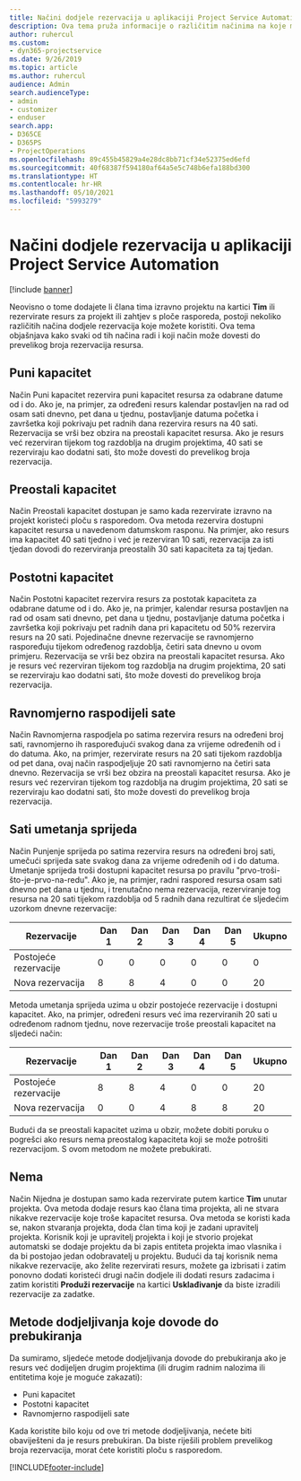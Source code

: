```yaml
---
title: Načini dodjele rezervacija u aplikaciji Project Service Automation
description: Ova tema pruža informacije o različitim načinima na koje možete dodijeliti rezervacije.
author: ruhercul
ms.custom:
- dyn365-projectservice
ms.date: 9/26/2019
ms.topic: article
ms.author: ruhercul
audience: Admin
search.audienceType:
- admin
- customizer
- enduser
search.app:
- D365CE
- D365PS
- ProjectOperations
ms.openlocfilehash: 89c455b45829a4e28dc8bb71cf34e52375ed6efd
ms.sourcegitcommit: 40f68387f594180af64a5e5c748b6efa188bd300
ms.translationtype: HT
ms.contentlocale: hr-HR
ms.lasthandoff: 05/10/2021
ms.locfileid: "5993279"
---
```

# <a name="booking-allocation-methods-in-project-service-automation"></a>Načini dodjele rezervacija u aplikaciji Project Service Automation

[!include [banner](../includes/psa-now-project-operations.md)]

Neovisno o tome dodajete li člana tima izravno projektu na kartici **Tim** ili rezervirate resurs za projekt ili zahtjev s ploče rasporeda, postoji nekoliko različitih načina dodjele rezervacija koje možete koristiti. Ova tema objašnjava kako svaki od tih načina radi i koji način može dovesti do prevelikog broja rezervacija resursa.

## <a name="full-capacity"></a>Puni kapacitet 
Način Puni kapacitet rezervira puni kapacitet resursa za odabrane datume od i do. Ako je, na primjer, za određeni resurs kalendar postavljen na rad od osam sati dnevno, pet dana u tjednu, postavljanje datuma početka i završetka koji pokrivaju pet radnih dana rezervira resurs na 40 sati. Rezervacija se vrši bez obzira na preostali kapacitet resursa. Ako je resurs već rezerviran tijekom tog razdoblja na drugim projektima, 40 sati se rezerviraju kao dodatni sati, što može dovesti do prevelikog broja rezervacija.

## <a name="remaining-capacity"></a>Preostali kapacitet
Način Preostali kapacitet dostupan je samo kada rezervirate izravno na projekt koristeći ploču s rasporedom. Ova metoda rezervira dostupni kapacitet resursa u navedenom datumskom rasponu. Na primjer, ako resurs ima kapacitet 40 sati tjedno i već je rezerviran 10 sati, rezervacija za isti tjedan dovodi do rezerviranja preostalih 30 sati kapaciteta za taj tjedan.

## <a name="percentage-capacity"></a>Postotni kapacitet
Način Postotni kapacitet rezervira resurs za postotak kapaciteta za odabrane datume od i do. Ako je, na primjer, kalendar resursa postavljen na rad od osam sati dnevno, pet dana u tjednu, postavljanje datuma početka i završetka koji pokrivaju pet radnih dana pri kapacitetu od 50% rezervira resurs na 20 sati. Pojedinačne dnevne rezervacije se ravnomjerno raspoređuju tijekom određenog razdoblja, četiri sata dnevno u ovom primjeru. Rezervacija se vrši bez obzira na preostali kapacitet resursa. Ako je resurs već rezerviran tijekom tog razdoblja na drugim projektima, 20 sati se rezerviraju kao dodatni sati, što može dovesti do prevelikog broja rezervacija.

## <a name="evenly-distribute-hours"></a>Ravnomjerno raspodijeli sate
Način Ravnomjerna raspodjela po satima rezervira resurs na određeni broj sati, ravnomjerno ih raspoređujući svakog dana za vrijeme određenih od i do datuma. Ako, na primjer, rezervirate resurs na 20 sati tijekom razdoblja od pet dana, ovaj način raspodjeljuje 20 sati ravnomjerno na četiri sata dnevno. Rezervacija se vrši bez obzira na preostali kapacitet resursa. Ako je resurs već rezerviran tijekom tog razdoblja na drugim projektima, 20 sati se rezerviraju kao dodatni sati, što može dovesti do prevelikog broja rezervacija.

## <a name="front-load-hours"></a>Sati umetanja sprijeda
Način Punjenje sprijeda po satima rezervira resurs na određeni broj sati, umečući sprijeda sate svakog dana za vrijeme određenih od i do datuma. Umetanje sprijeda troši dostupni kapacitet resursa po pravilu "prvo-troši-što-je-prvo-na-redu". Ako je, na primjer, radni raspored resursa osam sati dnevno pet dana u tjednu, i trenutačno nema rezervacija, rezerviranje tog resursa na 20 sati tijekom razdoblja od 5 radnih dana rezultirat će sljedećim uzorkom dnevne rezervacije: 

|         Rezervacije          |    Dan 1    |    Dan 2    |    Dan 3    |    Dan 4    |    Dan 5    |    Ukupno    |
|---------------------------|-------------|-------------|-------------|-------------|-------------|-------------|
|    Postojeće   rezervacije    |    0        |    0        |    0        |    0        |    0        |    0        |
|    Nova   rezervacija          |    8        |    8        |    4        |    0        |    0        |    20       |

Metoda umetanja sprijeda uzima u obzir postojeće rezervacije i dostupni kapacitet. Ako, na primjer, određeni resurs već ima rezerviranih 20 sati u određenom radnom tjednu, nove rezervacije troše preostali kapacitet na sljedeći način:

|   Rezervacije          | Dan 1 | Dan 2 | Dan 3 | Dan 4 | Dan 5 | Ukupno |
|---------------------|-------|-------|-------|-------|-------|-------|
| Postojeće   rezervacije | 8     | 8     | 4     | 0     | 0     | 20    |
| Nova   rezervacija       | 0     | 0     | 4     | 8     | 8     | 20    |

Budući da se preostali kapacitet uzima u obzir, možete dobiti poruku o pogrešci ako resurs nema preostalog kapaciteta koji se može potrošiti rezervacijom. S ovom metodom ne možete prebukirati.

## <a name="none"></a>Nema
Način Nijedna je dostupan samo kada rezervirate putem kartice **Tim** unutar projekta. Ova metoda dodaje resurs kao člana tima projekta, ali ne stvara nikakve rezervacije koje troše kapacitet resursa. Ova metoda se koristi kada se, nakon stvaranja projekta, doda član tima koji je zadani upravitelj projekta. Korisnik koji je upravitelj projekta i koji je stvorio projekat automatski se dodaje projektu da bi zapis entiteta projekta imao vlasnika i da bi postojao jedan odobravatelj u projektu. Budući da taj korisnik nema nikakve rezervacije, ako želite rezervirati resurs, možete ga izbrisati i zatim ponovno dodati koristeći drugi način dodjele ili dodati resurs zadacima i zatim koristiti **Produži rezervacije** na kartici **Usklađivanje** da biste izradili rezervacije za zadatke.

## <a name="allocation-methods-that-lead-to-overbooking"></a>Metode dodjeljivanja koje dovode do prebukiranja
Da sumiramo, sljedeće metode dodjeljivanja dovode do prebukiranja ako je resurs već dodijeljen drugim projektima (ili drugim radnim nalozima ili entitetima koje je moguće zakazati):

- Puni kapacitet
- Postotni kapacitet
- Ravnomjerno raspodijeli sate

Kada koristite bilo koju od ove tri metode dodjeljivanja, nećete biti obaviješteni da je resurs prebukiran. Da biste riješili problem prevelikog broja rezervacija, morat ćete koristiti ploču s rasporedom.


[!INCLUDE[footer-include](../includes/footer-banner.md)]